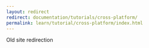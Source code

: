 ```yaml
---
layout: redirect
redirect: documentation/tutorials/cross-platform/
permalink: learn/tutorial/cross-platform/index.html
---
```

Old site redirection